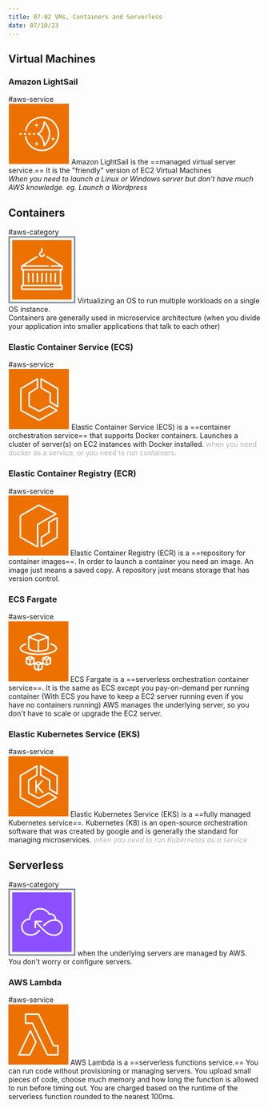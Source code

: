 ```yaml
---
title: 07-02 VMs, Containers and Serverless
date: 07/10/23
---
```


## Virtual Machines

### Amazon LightSail

\#aws-service   
![35](../../images/icons/Lightsail_Icon.png)  Amazon LightSail is the ==managed virtual server service.== It is the "friendly" version of EC2 Virtual Machines   
*When you need to launch a Linux or Windows server but don't have much AWS knowledge. eg. Launch a Wordpress*

## Containers

\#aws-category  
![35](../../images/icons/Containers_Icon.png) Virtualizing an OS to run multiple workloads on a single OS instance.   
Containers are generally used in microservice architecture (when you divide your application into smaller applications that talk to each other) 

### Elastic Container Service (ECS)

\#aws-service   
![35](../../images/icons/ECS_Icon.png)  Elastic Container Service (ECS) is a ==container orchestration service== that supports Docker containers. Launches a cluster of server(s) on EC2 instances with Docker installed. <span style="color:#b3b3b3">when you need docker as a service, or you need to run containers.</span>

### Elastic Container Registry (ECR)

\#aws-service   
![35](../../images/icons/ECR_Icon.png) Elastic Container Registry (ECR) is a ==repository for container images==. In order to launch a container you need an image. An image just means a saved copy. A repository just means storage that has version control. 

### ECS Fargate

\#aws-service   
![35](../../images/icons/Fargate_Icon.png) ECS Fargate is a ==serverless orchestration container service==. It is the same as ECS except you pay-on-demand per running container (With ECS you have to keep a EC2 server running even if you have no containers running) AWS manages the underlying server, so you don't have to scale or upgrade the EC2 server. 

### Elastic Kubernetes Service (EKS)

\#aws-service   
![35](../../images/icons/EKS_Icon.png)  Elastic Kubernetes Service (EKS) is a ==fully managed Kubernetes service==. Kubernetes (K8) is an open-source orchestration software that was created by google and is generally the standard for managing microservices. <em style="color:#b3b3b3">when you need to run Kubernetes as a service</em>

## Serverless

\#aws-category   
![35](../../images/icons/Serverless_Icon.png) when the underlying servers are managed by AWS. You don't worry or configure servers.

### AWS Lambda

\#aws-service   
![35](../../images/icons/Lambda_Icon.png) AWS Lambda is a ==serverless functions service.== You can run code without provisioning or managing servers. You upload small pieces of code, choose much memory and how long the function is allowed to run before timing out. You are charged based on the runtime of the serverless function rounded to the nearest 100ms.
